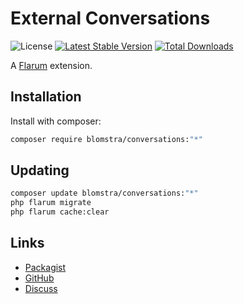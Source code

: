 # External Conversations

![License](https://img.shields.io/badge/license-MIT-blue.svg) [![Latest Stable Version](https://img.shields.io/packagist/v/blomstra/conversations.svg)](https://packagist.org/packages/blomstra/conversations) [![Total Downloads](https://img.shields.io/packagist/dt/blomstra/conversations.svg)](https://packagist.org/packages/blomstra/conversations)

A [Flarum](http://flarum.org) extension. 

## Installation

Install with composer:

```sh
composer require blomstra/conversations:"*"
```

## Updating

```sh
composer update blomstra/conversations:"*"
php flarum migrate
php flarum cache:clear
```

## Links

- [Packagist](https://packagist.org/packages/blomstra/conversations)
- [GitHub](https://github.com/blomstra/conversations)
- [Discuss](https://discuss.flarum.org/d/PUT_DISCUSS_SLUG_HERE)
